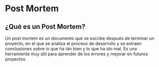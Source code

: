 # Post Mortem

## ¿Qué es un Post Mortem?

Un post mortem es un documento que se escribe después de terminar un proyecto, en el que se analiza el proceso de desarrollo y se extraen conclusiones sobre lo que ha ido bien y lo que ha ido mal. Es una herramienta muy útil para aprender de los errores y mejorar en futuros proyectos.

